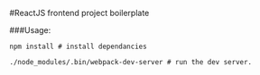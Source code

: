 #ReactJS frontend project boilerplate

###Usage:

	npm install # install dependancies

	./node_modules/.bin/webpack-dev-server # run the dev server.